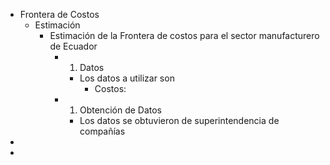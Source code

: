 - Frontera de Costos
	- Estimación
		- Estimación de la Frontera de costos para el sector manufacturero de Ecuador
			- 1. Datos
				- Los datos a utilizar son
					- Costos:
			- 1. Obtención de Datos
				- Los datos se obtuvieron de superintendencia de compañías
-
-